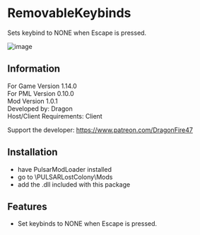 # RemovableKeybinds
 Sets keybind to NONE when Escape is pressed.
 
![image](https://user-images.githubusercontent.com/46509577/235050164-f906f3f8-4936-4045-aefc-59c733b33ab5.png)


## Information
For Game Version 1.14.0  
For PML Version 0.10.0  
Mod Version 1.0.1  
Developed by: Dragon  
Host/Client Requirements: Client

Support the developer: https://www.patreon.com/DragonFire47


## Installation 
- have PulsarModLoader installed  
- go to \PULSARLostColony\Mods  
- add the .dll included with this package

## Features
- Set keybinds to NONE when Escape is pressed.
